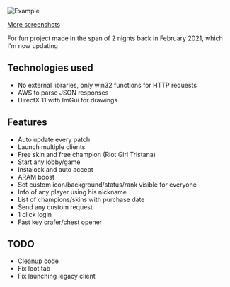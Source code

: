 ![Example](https://i.imgur.com/rfUPFMg.png)

[More screenshots](https://imgur.com/a/tdqsZpw)

For fun project made in the span of 2 nights back in February 2021, which I'm now updating

## Technologies used
* No external libraries, only win32 functions for HTTP requests
* AWS to parse JSON responses
* DirectX 11 with ImGui for drawings

## Features
* Auto update every patch
* Launch multiple clients
* Free skin and free champion (Riot Girl Tristana)
* Start any lobby/game 
* Instalock and auto accept
* ARAM boost
* Set custom icon/background/status/rank visible for everyone
* Info of any player using his nickname
* List of champions/skins with purchase date 
* Send any custom request
* 1 click login 
* Fast key crafer/chest opener

## TODO
* Cleanup code
* Fix loot tab
* Fix launching legacy client
